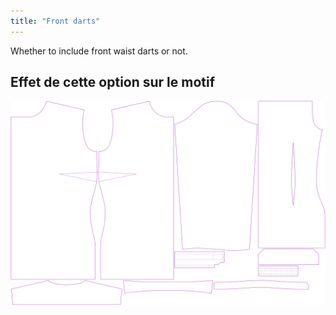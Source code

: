```yaml
---
title: "Front darts"
---
```


Whether to include front waist darts or not.

## Effet de cette option sur le motif

![Cette image montre l'effet de cette option en superposant plusieurs variantes qui ont une valeur différente pour cette option](simone_frontdarts_sample.svg "Effet de cette option sur le modèle")
